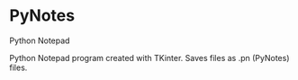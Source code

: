# PyNotes
Python Notepad

Python Notepad program created with TKinter.
Saves files as .pn (PyNotes) files.
